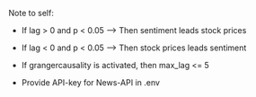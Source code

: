 Note to self:
- If lag > 0 and p < 0.05 --> Then sentiment leads stock prices
- If lag < 0 and p < 0.05 --> Then stock prices leads sentiment

- If grangercausality is activated, then max_lag <= 5

- Provide API-key for News-API in .env

